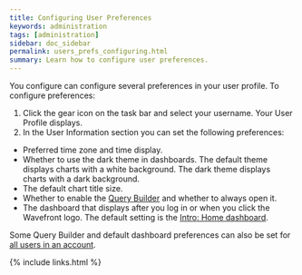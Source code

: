 ```yaml
---
title: Configuring User Preferences
keywords: administration
tags: [administration]
sidebar: doc_sidebar
permalink: users_prefs_configuring.html
summary: Learn how to configure user preferences.
---
```


You configure can configure several preferences in your user profile. To configure preferences:

1. Click the gear icon <i class="fa fa-cog"></i> on the task bar and select your username. Your User Profile displays.
1. In the User Information section you can set the following preferences:
- Preferred time zone and time display.
- Whether to use the dark theme in dashboards. The default theme displays charts with a white background. The dark theme displays charts with a dark background.
- The default chart title size.
- Whether to enable the [Query Builder](query_language_query_builder) and whether to always open it.
- The dashboard that displays after you log in or when you click the Wavefront logo. The default setting is the [Intro: Home dashboard](dashboards_introductory).
 
Some Query Builder and default dashboard preferences can also be set for [all users in an account](users_managing#customer_prefs).


{% include links.html %}
